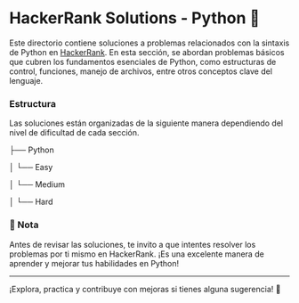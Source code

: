 # HackerRank Solutions - Python 🐍

Este directorio contiene soluciones a problemas relacionados con la sintaxis de Python en [HackerRank](https://www.hackerrank.com/domains/python). En esta sección, se abordan problemas básicos que cubren los fundamentos esenciales de Python, como estructuras de control, funciones, manejo de archivos, entre otros conceptos clave del lenguaje.

### Estructura

Las soluciones están organizadas de la siguiente manera dependiendo del nivel de dificultad de cada sección.

├── Python

│ └── Easy

│ └── Medium

│ └── Hard

### 📝 Nota

Antes de revisar las soluciones, te invito a que intentes resolver los problemas por ti mismo en HackerRank. ¡Es una excelente manera de aprender y mejorar tus habilidades en Python!

---

¡Explora, practica y contribuye con mejoras si tienes alguna sugerencia! 🚀
